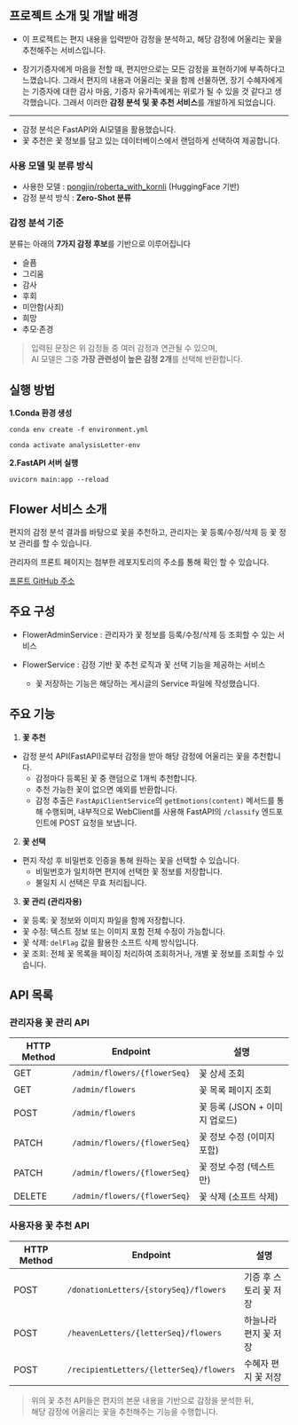 ## 프로젝트 소개 및 개발 배경
- 이 프로젝트는 편지 내용을 입력받아 감정을 분석하고, 
해당 감정에 어울리는 꽃을 추천해주는 서비스입니다.

- 장기기증자에게 마음을 전할 때, 편지만으로는 모든 감정을 표현하기에 부족하다고 느꼈습니다.
그래서 편지의 내용과 어울리는 꽃을 함께 선물하면,
장기 수혜자에게는 기증자에 대한 감사 마음,
기증자 유가족에게는 위로가 될 수 있을 것 같다고 생각했습니다.
그래서 이러한 **감정 분석 및 꽃 추천 서비스**를 개발하게 되었습니다.

---
- 감정 분석은 FastAPI와 AI모델을 활용했습니다.
- 꽃 추천은 꽃 정보를 담고 있는 데이터베이스에서 랜덤하게 선택하여 제공합니다.

### 사용 모델 및 분류 방식
- 사용한 모델 : [pongjin/roberta_with_kornli](https://huggingface.co/pongjin/roberta_with_kornli) (HuggingFace 기반)  
- 감정 분석 방식 : **Zero-Shot 분류**

### 감정 분석 기준 
분류는 아래의 **7가지 감정 후보**를 기반으로 이루어집니다
- 슬픔
- 그리움
- 감사
- 후회
- 미안함(사죄)
- 희망
- 추모·존경
 
> 입력된 문장은 위 감정들 중 여러 감정과 연관될 수 있으며,  
> AI 모델은 그중 **가장 관련성이 높은 감정 2개**를 선택해 반환합니다.

## 실행 방법

**1.Conda 환경 생성**
````
conda env create -f environment.yml

conda activate analysisLetter-env
````
**2.FastAPI 서버 실행**
````
uvicorn main:app --reload
````

## Flower 서비스 소개
편지의 감정 분석 결과를 바탕으로 꽃을 추천하고,
관리자는 꽃 등록/수정/삭제 등 꽃 정보 관리를 할 수 있습니다.

관리자의 프론트 페이지는 첨부한 레포지토리의 주소를 통해 확인 할 수 있습니다.

[프론트 GitHub 주소](https://github.com/ByeongWoo99/Admin_Flower_Service)

## 주요 구성
- FlowerAdminService : 관리자가 꽃 정보를 등록/수정/삭제 등 조회할 수 있는 서비스


- FlowerService : 감정 기반 꽃 추천 로직과 꽃 선택 기능을 제공하는 서비스
  - 꽃 저장하는 기능은 해당하는 게시글의 Service 파일에 작성했습니다.

## 주요 기능

1. **꽃 추천**
- 감정 분석 API(FastAPI)로부터 감정을 받아 해당 감정에 어울리는 꽃을 추천합니다.
     - 감정마다 등록된 꽃 중 랜덤으로 1개씩 추천합니다.
     - 추천 가능한 꽃이 없으면 예외를 반환합니다.
     - 감정 추출은 `FastApiClientService`의 `getEmotions(content)` 메서드를 통해 수행되며, 내부적으로 WebClient를 사용해 FastAPI의 `/classify` 엔드포인트에 POST 요청을 보냅니다.
  
2. **꽃 선택**
- 편지 작성 후 비밀번호 인증을 통해 원하는 꽃을 선택할 수 있습니다.
     - 비밀번호가 일치하면 편지에 선택한 꽃 정보를 저장합니다.
     - 불일치 시 선택은 무효 처리됩니다.

3. **꽃 관리 (관리자용)**
 - 꽃 등록: 꽃 정보와 이미지 파일을 함께 저장합니다.
 - 꽃 수정: 텍스트 정보 또는 이미지 포함 전체 수정이 가능합니다.
 - 꽃 삭제: `delFlag` 값을 활용한 소프트 삭제 방식입니다.
 - 꽃 조회: 전체 꽃 목록을 페이징 처리하여 조회하거나, 개별 꽃 정보를 조회할 수 있습니다.

## API 목록
###  관리자용 꽃 관리 API

| HTTP Method | Endpoint                      | 설명                           | 
|-------------|-------------------------------|--------------------------------|
| GET         | `/admin/flowers/{flowerSeq}`  | 꽃 상세 조회                    |
| GET         | `/admin/flowers`              | 꽃 목록 페이지 조회             |
| POST        | `/admin/flowers`              | 꽃 등록 (JSON + 이미지 업로드)  |
| PATCH       | `/admin/flowers/{flowerSeq}`  | 꽃 정보 수정 (이미지 포함)     |
| PATCH       | `/admin/flowers/{flowerSeq}`  | 꽃 정보 수정 (텍스트만)        |
| DELETE      | `/admin/flowers/{flowerSeq}`  | 꽃 삭제 (소프트 삭제)          |

### 사용자용 꽃 추천 API

| HTTP Method | Endpoint                                       | 설명            |
|-------------|------------------------------------------------|---------------|
| POST        | `/donationLetters/{storySeq}/flowers`          | 기증 후 스토리 꽃 저장 |
| POST        | `/heavenLetters/{letterSeq}/flowers`           | 하늘나라 편지 꽃 저장  |
| POST        | `/recipientLetters/{letterSeq}/flowers`        | 수혜자 편지 꽃 저장   |

> 위의 꽃 추천 API들은 편지의 본문 내용을 기반으로 감정을 분석한 뒤,  
> 해당 감정에 어울리는 꽃을 추천해주는 기능을 수행합니다.
